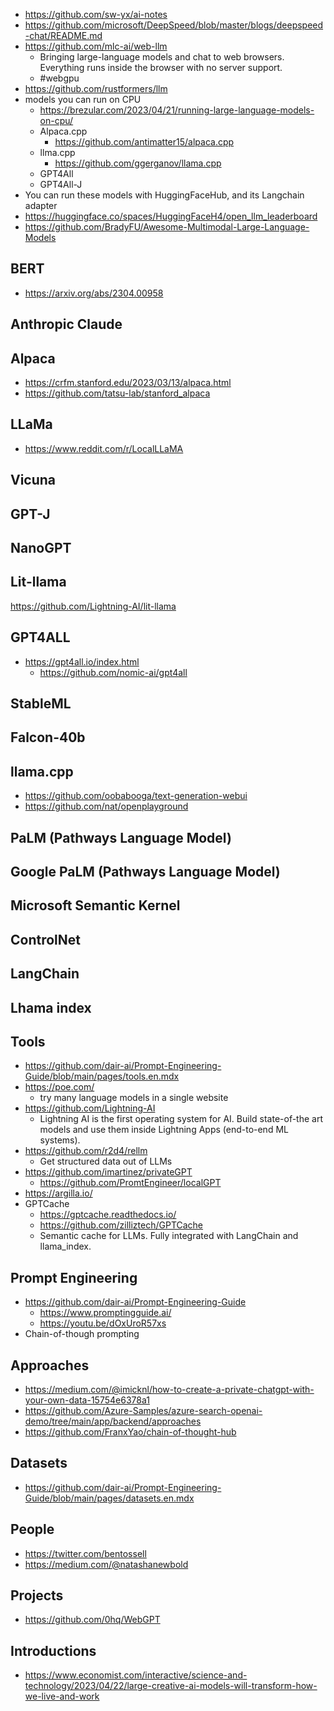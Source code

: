 - https://github.com/sw-yx/ai-notes
- https://github.com/microsoft/DeepSpeed/blob/master/blogs/deepspeed-chat/README.md
- https://github.com/mlc-ai/web-llm
  - Bringing large-language models and chat to web browsers. Everything runs inside the browser with no server support. 
  - #webgpu
- https://github.com/rustformers/llm
- models you can run on CPU
  - https://brezular.com/2023/04/21/running-large-language-models-on-cpu/
  - Alpaca.cpp
    - https://github.com/antimatter15/alpaca.cpp
  - llma.cpp
    - https://github.com/ggerganov/llama.cpp
  - GPT4All
  - GPT4All-J
- You can run these models with HuggingFaceHub, and its Langchain adapter
- https://huggingface.co/spaces/HuggingFaceH4/open_llm_leaderboard
- https://github.com/BradyFU/Awesome-Multimodal-Large-Language-Models

## BERT
- https://arxiv.org/abs/2304.00958 

## Anthropic Claude

## Alpaca
- https://crfm.stanford.edu/2023/03/13/alpaca.html
- https://github.com/tatsu-lab/stanford_alpaca

## LLaMa

- https://www.reddit.com/r/LocalLLaMA

## Vicuna

## GPT-J

## NanoGPT

## Lit-llama

https://github.com/Lightning-AI/lit-llama 

## GPT4ALL

- https://gpt4all.io/index.html 
  - https://github.com/nomic-ai/gpt4all

## StableML

## Falcon-40b

## llama.cpp

- https://github.com/oobabooga/text-generation-webui
- https://github.com/nat/openplayground

## PaLM (Pathways Language Model)
## Google PaLM (Pathways Language Model)

## Microsoft Semantic Kernel

## ControlNet

## LangChain

## Lhama index

## Tools

- https://github.com/dair-ai/Prompt-Engineering-Guide/blob/main/pages/tools.en.mdx
- https://poe.com/
  - try many language models in a single website
- https://github.com/Lightning-AI 
  - Lightning AI is the first operating system for AI. Build state-of-the art models and use them inside Lightning Apps (end-to-end ML systems).
- https://github.com/r2d4/rellm 
  - Get structured data out of LLMs
- https://github.com/imartinez/privateGPT
  - https://github.com/PromtEngineer/localGPT
- https://argilla.io/
- GPTCache
  - https://gptcache.readthedocs.io/
  - https://github.com/zilliztech/GPTCache
  - Semantic cache for LLMs. Fully integrated with LangChain and llama_index. 

## Prompt Engineering

- https://github.com/dair-ai/Prompt-Engineering-Guide
  - https://www.promptingguide.ai/
  - https://youtu.be/dOxUroR57xs
- Chain-of-though prompting

## Approaches

- https://medium.com/@imicknl/how-to-create-a-private-chatgpt-with-your-own-data-15754e6378a1
- https://github.com/Azure-Samples/azure-search-openai-demo/tree/main/app/backend/approaches 
- https://github.com/FranxYao/chain-of-thought-hub

## Datasets

- https://github.com/dair-ai/Prompt-Engineering-Guide/blob/main/pages/datasets.en.mdx

## People

- https://twitter.com/bentossell
- https://medium.com/@natashanewbold

## Projects
- https://github.com/0hq/WebGPT 

## Introductions 

- https://www.economist.com/interactive/science-and-technology/2023/04/22/large-creative-ai-models-will-transform-how-we-live-and-work 